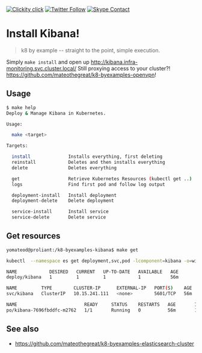 <!--
#                                 __                 __
#    __  ______  ____ ___  ____ _/ /____  ____  ____/ /
#   / / / / __ \/ __ `__ \/ __ `/ __/ _ \/ __ \/ __  /
#  / /_/ / /_/ / / / / / / /_/ / /_/  __/ /_/ / /_/ /
#  \__, /\____/_/ /_/ /_/\__,_/\__/\___/\____/\__,_/
# /____                     matthewdavis.io, holla!
#
#-->

[![Clickity click](https://img.shields.io/badge/k8s%20by%20example%20yo-limit%20time-ff69b4.svg?style=flat-square)](https://k8.matthewdavis.io)
[![Twitter Follow](https://img.shields.io/twitter/follow/yomateod.svg?label=Follow&style=flat-square)](https://twitter.com/yomateod) [![Skype Contact](https://img.shields.io/badge/skype%20id-appsoa-blue.svg?style=flat-square)](skype:appsoa?chat)

# Install Kibana!

> k8 by example -- straight to the point, simple execution.

Simply `make install` and open up http://kibana.infra-monitoring.svc.cluster.local/
Still proxying access to your cluster?! https://github.com/mateothegreat/k8-byexamples-openvpn!

## Usage

```sh
$ make help
Deploy & Manage Kibana in Kubernetes.

Usage:

  make <target>

Targets:

  install              Installs everything, first deleting
  reinstall            Deletes and then installs everything
  delete               Deletes everything

  get                  Retrieve Kubernetes Resources (kubectl get ..)
  logs                 Find first pod and follow log output

  deployment-install   Install deployment
  deployment-delete    Delete deployment

  service-install      Install service
  service-delete       Delete service
```

## Get resources

```sh
yomateod@proliant:/k8-byexamples-kibana$ make get

kubectl  --namespace es get deployment,svc,pod -lcomponent=kibana -o=wide

NAME            DESIRED   CURRENT   UP-TO-DATE   AVAILABLE   AGE       CONTAINERS   IMAGES                                      SELECTOR
deploy/kibana   1         1         1            1           56m       kibana       docker.elastic.co/kibana/kibana-oss:6.1.3   component=kibana

NAME         TYPE        CLUSTER-IP      EXTERNAL-IP   PORT(S)    AGE       SELECTOR
svc/kibana   ClusterIP   10.15.241.111   <none>        5601/TCP   56m       component=kibana

NAME                         READY     STATUS    RESTARTS   AGE       IP           NODE
po/kibana-7696fbddfc-m2762   1/1       Running   0          56m       10.12.1.29   gke-cluster-2-default-pool-25ca6a7e-w6pv
```

## See also

* https://github.com/mateothegreat/k8-byexamples-elasticsearch-cluster

